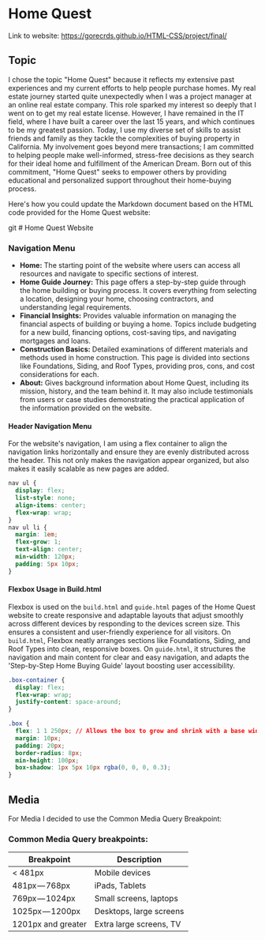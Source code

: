 # Home Quest
Link to website: https://gorecrds.github.io/HTML-CSS/project/final/

## Topic

I chose the topic "Home Quest" because it reflects my extensive past experiences and my current efforts to help people purchase homes. My real estate journey started quite unexpectedly when I was a project manager at an online real estate company. This role sparked my interest so deeply that I went on to get my real estate license. However, I have remained in the IT field, where I have built a career over the last 15 years, and which continues to be my greatest passion. Today, I use my diverse set of skills to assist friends and family as they tackle the complexities of buying property in California. My involvement goes beyond mere transactions; I am committed to helping people make well-informed, stress-free decisions as they search for their ideal home and fulfillment of the American Dream. Born out of this commitment, "Home Quest" seeks to empower others by providing educational and personalized support throughout their home-buying process.

Here's how you could update the Markdown document based on the HTML code provided for the Home Quest website:

git # Home Quest Website

### Navigation Menu

- **Home:** The starting point of the website where users can access all resources and navigate to specific sections of interest.
- **Home Guide Journey:** This page offers a step-by-step guide through the home building or buying process. It covers everything from selecting a location, designing your home, choosing contractors, and understanding legal requirements.
- **Financial Insights:** Provides valuable information on managing the financial aspects of building or buying a home. Topics include budgeting for a new build, financing options, cost-saving tips, and navigating mortgages and loans.
- **Construction Basics:** Detailed examinations of different materials and methods used in home construction. This page is divided into sections like Foundations, Siding, and Roof Types, providing pros, cons, and cost considerations for each.
- **About:** Gives background information about Home Quest, including its mission, history, and the team behind it. It may also include testimonials from users or case studies demonstrating the practical application of the information provided on the website.

#### Header Navigation Menu

For the website's navigation, I am using a flex container to align the navigation links horizontally and ensure they are evenly distributed across the header. This not only makes the navigation appear organized, but also makes it easily scalable as new pages are added.

```css
nav ul {
  display: flex;
  list-style: none;
  align-items: center;
  flex-wrap: wrap;
}
nav ul li {
  margin: 1em;
  flex-grow: 1;
  text-align: center;
  min-width: 120px;
  padding: 5px 10px;
}
```

#### Flexbox Usage in Build.html

Flexbox is used on the `build.html` and `guide.html` pages of the Home Quest website to create responsive and adaptable layouts that adjust smoothly across different devices by responding to the devices screen size. This ensures a consistent and user-friendly experience for all visitors. On `build.html`, Flexbox neatly arranges sections like Foundations, Siding, and Roof Types into clean, responsive boxes. On `guide.html`, it structures the navigation and main content for clear and easy navigation, and adapts the 'Step-by-Step Home Buying Guide' layout boosting user accessibility.

```css
.box-container {
  display: flex;
  flex-wrap: wrap;
  justify-content: space-around;
}

.box {
  flex: 1 1 250px; // Allows the box to grow and shrink with a base width of 250px
  margin: 10px;
  padding: 20px;
  border-radius: 8px;
  min-height: 100px;
  box-shadow: 1px 5px 10px rgba(0, 0, 0, 0.3);
}
```

## Media

For Media I decided to use the Common Media Query Breakpoint:

### Common Media Query breakpoints:

| Breakpoint         | Description             |
| ------------------ | ----------------------- |
| < 481px            | Mobile devices          |
| 481px — 768px      | iPads, Tablets          |
| 769px — 1024px     | Small screens, laptops  |
| 1025px — 1200px    | Desktops, large screens |
| 1201px and greater | Extra large screens, TV |
